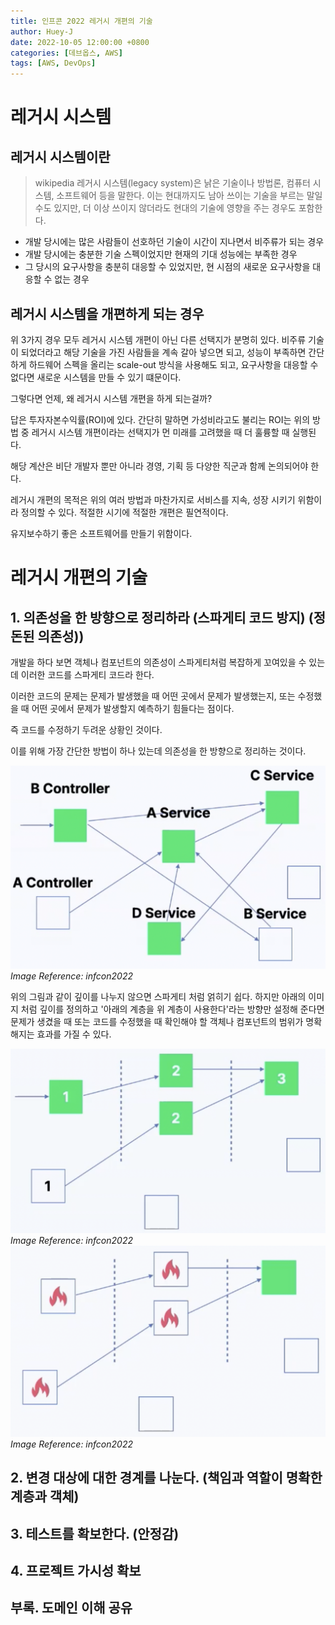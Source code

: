 ```yaml
---
title: 인프콘 2022 레거시 개편의 기술
author: Huey-J
date: 2022-10-05 12:00:00 +0800
categories: [데브옵스, AWS]
tags: [AWS, DevOps]
---
```


# 레거시 시스템

## 레거시 시스템이란

> wikipedia
> 레거시 시스템(legacy system)은 낡은 기술이나 방법론, 컴퓨터 시스템, 소프트웨어 등을 말한다. 이는 현대까지도 남아 쓰이는 기술을 부르는 말일 수도 있지만, 더 이상 쓰이지 않더라도 현대의 기술에 영향을 주는 경우도 포함한다.

- 개발 당시에는 많은 사람들이 선호하던 기술이 시간이 지나면서 비주류가 되는 경우
- 개발 당시에는 충분한 기술 스펙이었지만 현재의 기대 성능에는 부족한 경우
- 그 당시의 요구사항을 충분히 대응할 수 있었지만, 현 시점의 새로운 요구사항을 대응할 수 없는 경우

## 레거시 시스템을 개편하게 되는 경우

위 3가지 경우 모두 레거시 시스템 개편이 아닌 다른 선택지가 분명히 있다.
비주류 기술이 되었더라고 해당 기술을 가진 사람들을 계속 갈아 넣으면 되고, 성능이 부족하면 간단하게 하드웨어 스펙을 올리는 scale-out 방식을 사용해도 되고, 요구사항을 대응할 수 없다면 새로운 시스템을 만들 수 있기 떄문이다.

그렇다면 언제, 왜 레거시 시스템 개편을 하게 되는걸까?

답은 투자자본수익률(ROI)에 있다. 간단히 말하면 가성비라고도 불리는 ROI는 위의 방법 중 레거시 시스템 개편이라는 선택지가 먼 미래를 고려했을 때 더 훌륭할 때 실행된다.

해당 계산은 비단 개발자 뿐만 아니라 경영, 기획 등 다양한 직군과 함께 논의되어야 한다.

레거시 개편의 목적은 위의 여러 방법과 마찬가지로 서비스를 지속, 성장 시키기 위함이라 정의할 수 있다. 적절한 시기에 적절한 개편은 필연적이다.

유지보수하기 좋은 소프트웨어를 만들기 위함이다.


# 레거시 개편의 기술

## 1. 의존성을 한 방향으로 정리하라 (스파게티 코드 방지) (정돈된 의존성))

개발을 하다 보면 객체나 컴포넌트의 의존성이 스파게티처럼 복잡하게 꼬여있을 수 있는데 이러한 코드를 스파게티 코드라 한다.

이러한 코드의 문제는 문제가 발생했을 때 어떤 곳에서 문제가 발생했는지, 또는 수정했을 때 어떤 곳에서 문제가 발생할지 예측하기 힘들다는 점이다.

즉 코드를 수정하기 두려운 상황인 것이다.

이를 위해 가장 간단한 방법이 하나 있는데 의존성을 한 방향으로 정리하는 것이다.

![infcon spaghetti](/assets/img/infcon_spaghetti.png)
_Image Reference: infcon2022_

위의 그림과 같이 깊이를 나누지 않으면 스파게티 처럼 얽히기 쉽다. 하지만 아래의 이미지 처럼 깊이를 정의하고 '아래의 계층을 위 계층이 사용한다'라는 방향만 설정해 준다면 문제가 생겼을 때 또는 코드를 수정했을 때 확인해야 할 객체나 컴포넌트의 범위가 명확해지는 효과를 가질 수 있다.

![infcon flow dependency](/assets/img/infcon_flow_dependency.png)
_Image Reference: infcon2022_
![infcon flow dependency 2](/assets/img/infcon_flow_dependency_2.png)
_Image Reference: infcon2022_

## 2. 변경 대상에 대한 경계를 나눈다. (책임과 역할이 명확한 계층과 객체)

## 3. 테스트를 확보한다. (안정감)

## 4. 프로젝트 가시성 확보

## 부록. 도메인 이해 공유